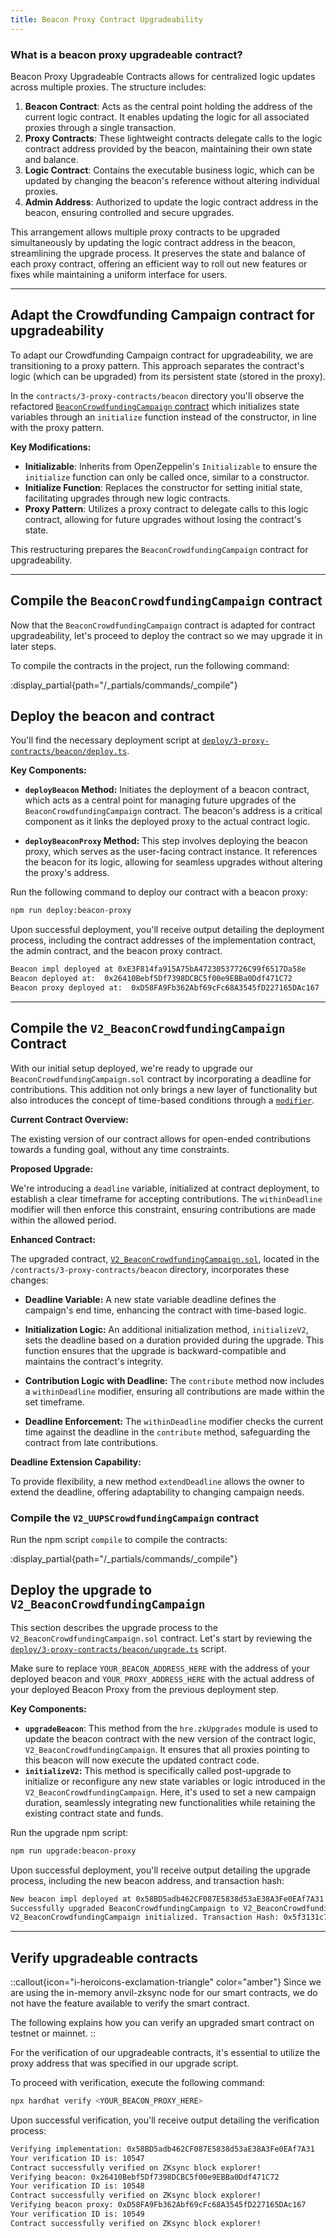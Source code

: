 ```yaml
---
title: Beacon Proxy Contract Upgradeability
---
```


### What is a beacon proxy upgradeable contract?
Beacon Proxy Upgradeable Contracts allows
for centralized logic updates across multiple proxies.
The structure includes:

1. **Beacon Contract**: Acts as the central point holding the address of the current logic contract.
It enables updating the logic for all associated proxies through a single transaction.
1. **Proxy Contracts**: These lightweight contracts delegate calls to the logic contract address
provided by the beacon, maintaining their own state and balance.
1. **Logic Contract**: Contains the executable business logic, which can be updated by changing
the beacon's reference without altering individual proxies.
1. **Admin Address**: Authorized to update the logic contract address in the beacon, ensuring controlled and secure upgrades.

This arrangement allows multiple proxy contracts to be upgraded simultaneously by updating
the logic contract address in the beacon, streamlining the upgrade process. It preserves
the state and balance of each proxy contract, offering an efficient way to roll out new
features or fixes while maintaining a uniform interface for users.

---

## Adapt the Crowdfunding Campaign contract for upgradeability

To adapt our Crowdfunding Campaign contract for upgradeability, we are
transitioning to a proxy pattern. This approach separates the
contract's logic (which can be upgraded) from its persistent state
(stored in the proxy).

In the `contracts/3-proxy-contracts/beacon` directory you'll observe the refactored
[`BeaconCrowdfundingCampaign` contract][beacon-crowdfunding-campaign-sol]
which initializes state variables through an
`initialize` function instead of the constructor, in line with the proxy pattern.

**Key Modifications:**

- **Initializable**: Inherits from OpenZeppelin's `Initializable` to ensure the `initialize` function
can only be called once, similar to a constructor.
- **Initialize Function**: Replaces the constructor for setting initial state, facilitating upgrades
through new logic contracts.
- **Proxy Pattern**: Utilizes a proxy contract to delegate calls to this logic contract,
allowing for future upgrades without losing the contract's state.

This restructuring prepares the `BeaconCrowdfundingCampaign` contract for upgradeability.

---

## Compile the `BeaconCrowdfundingCampaign` contract

Now that the `BeaconCrowdfundingCampaign` contract is adapted for contract upgradeability, let's proceed to deploy
the contract so we may upgrade it in later steps.

To compile the contracts in the project, run the following command:

:display_partial{path="/_partials/commands/_compile"}

## Deploy the beacon and contract

You'll find the necessary deployment script at [`deploy/3-proxy-contracts/beacon/deploy.ts`][deploy-script].

**Key Components:**

- **`deployBeacon` Method:** Initiates the deployment of a beacon contract,
which acts as a central point for managing future upgrades of the `BeaconCrowdfundingCampaign`
contract. The beacon's address is a critical component as it links the deployed proxy
to the actual contract logic.

- **`deployBeaconProxy` Method:** This step involves deploying the beacon proxy,
which serves as the user-facing contract instance. It references the beacon for its logic,
allowing for seamless upgrades without altering the proxy's address.

Run the following command to deploy our contract with a beacon proxy:

```bash [npm]
npm run deploy:beacon-proxy
```

Upon successful deployment, you'll receive output detailing the deployment process,
including the contract addresses of the implementation
contract, the admin contract, and the beacon
proxy contract.

```bash
Beacon impl deployed at 0xE3F814fa915A75bA47230537726C99f6517Da58e
Beacon deployed at:  0x26410Bebf5Df7398DCBC5f00e9EBBa0Ddf471C72
Beacon proxy deployed at:  0xD58FA9Fb362Abf69cFc68A3545fD227165DAc167
```

---

## Compile the `V2_BeaconCrowdfundingCampaign` Contract

With our initial setup deployed, we're ready to upgrade our `BeaconCrowdfundingCampaign.sol`
contract by incorporating a deadline for contributions. This addition not only brings
a new layer of functionality but also introduces the concept of time-based conditions
through a [`modifier`](https://docs.soliditylang.org/en/latest/contracts.html#function-modifiers).

**Current Contract Overview:**

The existing version of our contract allows for open-ended contributions towards a
funding goal, without any time constraints.

**Proposed Upgrade:**

We're introducing a `deadline` variable, initialized at contract deployment, to establish a
clear timeframe for accepting contributions.
The `withinDeadline` modifier will then enforce this constraint,
ensuring contributions are made within the allowed period.

**Enhanced Contract:**

The upgraded contract, [`V2_BeaconCrowdfundingCampaign.sol`][v2-beacon-crowdfunding-campaign-sol],
located in the `/contracts/3-proxy-contracts/beacon` directory,
incorporates these changes:

- **Deadline Variable:** A new state variable deadline defines the campaign's end time,
enhancing the contract with time-based logic.

- **Initialization Logic:** An additional initialization method, `initializeV2`, sets the deadline
based on a duration provided during the upgrade. This function ensures that the upgrade is
backward-compatible and maintains the contract's integrity.

- **Contribution Logic with Deadline:** The `contribute` method now includes a `withinDeadline` modifier,
ensuring all contributions are made within the set timeframe.

- **Deadline Enforcement:** The `withinDeadline` modifier checks the current time against the deadline in the `contribute` method,
safeguarding the contract from late contributions.

**Deadline Extension Capability:**

To provide flexibility, a new method `extendDeadline` allows the owner to extend the deadline,
offering adaptability to changing campaign needs.

### Compile the `V2_UUPSCrowdfundingCampaign` contract

Run the npm script `compile` to compile the contracts:

:display_partial{path="/_partials/commands/_compile"}

## Deploy the upgrade to `V2_BeaconCrowdfundingCampaign`

This section describes the upgrade process to the `V2_BeaconCrowdfundingCampaign.sol` contract. Let's
start by reviewing the [`deploy/3-proxy-contracts/beacon/upgrade.ts`][upgrade-script]
script.

Make sure to replace `YOUR_BEACON_ADDRESS_HERE` with the address of your deployed beacon and
`YOUR_PROXY_ADDRESS_HERE` with the actual address of your
deployed Beacon Proxy from the previous deployment step.

**Key Components:**

- **`upgradeBeacon`**: This method from the `hre.zkUpgrades` module is used to update the beacon contract
with the new version of the contract logic, `V2_BeaconCrowdfundingCampaign`.
It ensures that all proxies pointing to this beacon will now execute the updated contract code.
- **`initializeV2`:** This method is specifically called post-upgrade to initialize or reconfigure any new state
variables or logic introduced in the `V2_BeaconCrowdfundingCampaign`.
Here, it's used to set a new campaign duration, seamlessly
integrating new functionalities while retaining the existing contract state and funds.

Run the upgrade npm script:

```bash [npm]
npm run upgrade:beacon-proxy
```

Upon successful deployment, you'll receive output detailing the upgrade process,
including the new beacon address, and transaction hash:

```bash
New beacon impl deployed at 0x58BD5adb462CF087E5838d53aE38A3Fe0EAf7A31
Successfully upgraded BeaconCrowdfundingCampaign to V2_BeaconCrowdfundingCampaign
V2_BeaconCrowdfundingCampaign initialized. Transaction Hash: 0x5f3131c77fcac19390f5f644a3ad1f0e7719dee4b4b5b4746c992de00db743f7
```

---

## Verify upgradeable contracts

::callout{icon="i-heroicons-exclamation-triangle" color="amber"}
Since we are using the in-memory anvil-zksync node for our smart contracts, we do not have the feature
available to verify the smart contract.

The following explains how you can verify an upgraded smart contract on testnet or mainnet.
::

For the verification of our upgradeable contracts, it's essential to utilize the proxy address that was specified in our
upgrade script.

To proceed with verification, execute the following command:

```bash [npm]
npx hardhat verify <YOUR_BEACON_PROXY_HERE>
```

Upon successful verification, you'll receive output detailing the verification process:

```bash
Verifying implementation: 0x58BD5adb462CF087E5838d53aE38A3Fe0EAf7A31
Your verification ID is: 10547
Contract successfully verified on ZKsync block explorer!
Verifying beacon: 0x26410Bebf5Df7398DCBC5f00e9EBBa0Ddf471C72
Your verification ID is: 10548
Contract successfully verified on ZKsync block explorer!
Verifying beacon proxy: 0xD58FA9Fb362Abf69cFc68A3545fD227165DAc167
Your verification ID is: 10549
Contract successfully verified on ZKsync block explorer!
```

[beacon-crowdfunding-campaign-sol]: https://github.com/matter-labs/zksync-contract-templates/blob/main/templates/101/eravm/contracts/3-proxy-contracts/beacon/BeaconCrowdfundingCampaign.sol
[deploy-script]: https://github.com/matter-labs/zksync-contract-templates/blob/main/templates/101/eravm/deploy/3-proxy-contracts/beacon/deploy.ts
[v2-beacon-crowdfunding-campaign-sol]: https://github.com/matter-labs/zksync-contract-templates/blob/main/templates/101/eravm/contracts/3-proxy-contracts/beacon/V2_BeaconCrowdfundingCampaign.sol
[upgrade-script]: https://github.com/matter-labs/zksync-contract-templates/blob/main/templates/101/eravm/deploy/3-proxy-contracts/beacon/upgrade.ts
